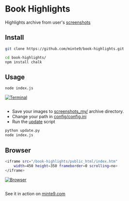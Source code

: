 # Book Highlights

Highlights archive from user's [screenshots](https://github.com/minte9/book-highlights/tree/main/files_archive/)

## Install

~~~sh
git clone https://github.com/minte9/book-highlights.git

cd book-highlights/
npm install chalk
~~~

## Usage

~~~sh
node index.js
~~~

[![Terminal](https://www.minte9.com/lib/images/github/book-highlights/highlight_02.png)](https://www.minte9.com)

##

- Save your images to [screenshots_my/](https://github.com/minte9/book-highlights/tree/main/files_archive/screenshots_my) archive directory.
- Change your path in [config/config.ini](https://github.com/minte9/book-highlights/tree/main/config/config.ini)
- Run the [update](https://github.com/minte9/book-highlights/blob/main/update.py) script 

~~~sh
python update.py
node index.js
~~~

##

## Browser

~~~sh
<iframe src="/book-highlights/public_html/index.htm" 
    width=450 height=350 frameborder=0 scrolling=no>
</iframe>
~~~

[![Browser](https://www.minte9.com/lib/images/github/book-highlights/m9_08.png)](https://www.minte9.com)

##

See it in action on [minte9.com](https://www.minte9.com)
